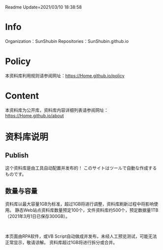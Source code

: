 ﻿Readme   Update=2021/03/10 18:38:58
# Info
Organization：SunShubin
Repositories：SunShubin.github.io
# Policy
本资料库利用规则请参阅网址：https://Home.github.io/policy

# Content
本资料库为公开库，资料库内容详细列表请参阅网址：https://Home.github.io/about

# 资料库说明
  
## Publish
这个资料库是由工具自动配置并发布的！
このサイトはツールで自動な作成するものです。
  
## 数量与容量
资料库以最大容量1GB为标准，超过1GB将进行调整，资料库刷新过程中将影响使用。
静态Web站点资料库数量预定100个，文件资料库约500个，预定数据量1TB（2021年3月1日已保存300GB）。


<br>


本页面由RPA软件，或VB Script自动做成并发布，未经人工预览测试，可能无法正常显示，敬请谅解。 资料库超过1GB将进行拆分或合并。 
